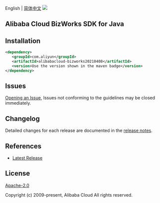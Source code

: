 English | [简体中文](README-CN.md)
![](https://aliyunsdk-pages.alicdn.com/icons/AlibabaCloud.svg)

## Alibaba Cloud BizWorks SDK for Java

## Installation

```xml
<dependency>
   <groupId>com.aliyun</groupId>
   <artifactId>alibabacloud-bizworks20210408</artifactId>
   <version>Use the version shown in the maven badge</version>
</dependency>
```

## Issues
[Opening an Issue](https://github.com/aliyun/alibabacloud-java-async-sdk/issues/new), Issues not conforming to the guidelines may be closed immediately.

## Changelog
Detailed changes for each release are documented in the [release notes](./ChangeLog.txt).

## References
* [Latest Release](https://github.com/aliyun/alibabacloud-async-java-sdk/)

## License
[Apache-2.0](http://www.apache.org/licenses/LICENSE-2.0)

Copyright (c) 2009-present, Alibaba Cloud All rights reserved.